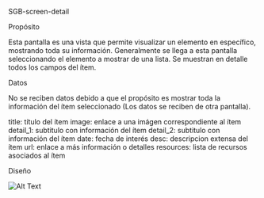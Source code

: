 SGB-screen-detail

Propósito

Esta pantalla es una vista que permite visualizar un elemento en específico, mostrando toda su información.  Generalmente se llega a esta pantalla seleccionando el elemento a mostrar de una lista.   Se muestran en detalle todos los campos del ítem.

Datos

No se reciben datos debido a que el propósito es mostrar toda la información del ítem seleccionado (Los datos se reciben de otra pantalla). 

title: título del ítem
image: enlace a una imágen correspondiente al ítem
detail\_1: subtitulo con información del ítem
detail\_2: subtitulo con información del ítem
date: fecha de interés 
desc: descripcion extensa del ítem
url: enlace a más información o detalles
resources: lista de recursos asociados al ítem


Diseño


![Alt Text](https://s3.amazonaws.com/megazord-framework/balsamiq+mockups/sgb-screen-detail.png)
